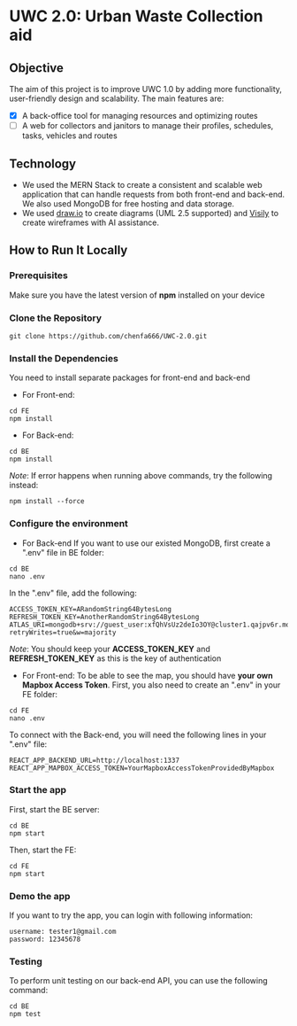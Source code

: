 # **UWC 2.0: Urban Waste Collection aid**

## Objective
The aim of this project is to improve UWC 1.0 by adding more functionality, user-friendly design and scalability. The main features are:
- [x] A back-office tool for managing resources and optimizing routes
- [ ] A web for collectors and janitors to manage their profiles, schedules, tasks, vehicles and routes
## Technology
- We used the MERN Stack to create a consistent and scalable web application that can handle requests from both front-end and back-end. We also used MongoDB for free hosting and data storage.
- We used [draw.io](https://www.draw.io) to create diagrams (UML 2.5 supported) and [Visily](https://www.visily.ai) to create wireframes with AI assistance.

## How to Run It Locally
### Prerequisites
Make sure you have the latest version of **npm** installed on your device
### Clone the Repository
```{bash}
git clone https://github.com/chenfa666/UWC-2.0.git
```
### Install the Dependencies
You need to install separate packages for front-end and back-end
- For Front-end:
```{bash}
cd FE
npm install
```

- For Back-end:
```{bash}
cd BE
npm install
```
*Note*: If error happens when running above commands, try the following instead:
```{bash}
npm install --force
```
### Configure the environment
- For Back-end
If you want to use our existed MongoDB, first create a ".env" file in BE folder:
```{bash}
cd BE
nano .env
```
In the ".env" file, add the following:
```
ACCESS_TOKEN_KEY=ARandomString64BytesLong
REFRESH_TOKEN_KEY=AnotherRandomString64BytesLong
ATLAS_URI=mongodb+srv://guest_user:xfQhVsUz2deIo3OY@cluster1.qajpv6r.mongodb.net/?retryWrites=true&w=majority
```
*Note*: You should keep your **ACCESS_TOKEN_KEY** and **REFRESH_TOKEN_KEY** as this is the key of authentication

- For Front-end:
To be able to see the map, you should have **your own Mapbox Access Token**.
First, you also need to create an ".env" in your FE folder:
```{bash}
cd FE
nano .env
```
To connect with the Back-end, you will need the following lines in your ".env" file:
```
REACT_APP_BACKEND_URL=http://localhost:1337
REACT_APP_MAPBOX_ACCESS_TOKEN=YourMapboxAccessTokenProvidedByMapbox
```
### Start the app
First, start the BE server:
```{bash}
cd BE
npm start
```
Then, start the FE:
```{bash}
cd FE
npm start
```

### Demo the app
If you want to try the app, you can login with following information:
```
username: tester1@gmail.com
password: 12345678
```

### Testing
To perform unit testing on our back-end API, you can use the following command:
```{bash}
cd BE
npm test
```
